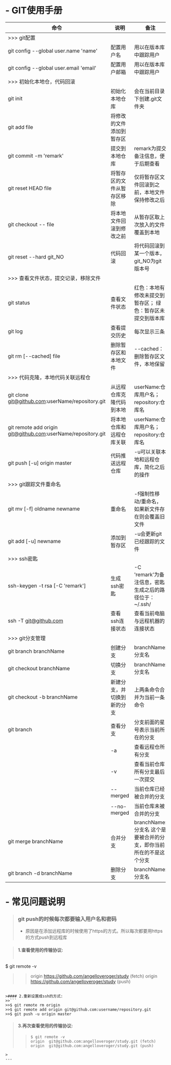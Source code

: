# - GIT使用手册

|	命令	|	说明	|	备注	|
|-----------|-----------|-----------|
|>>> git配置   |   |   |
|git config --global user.name 'name'|配置用户名|用以在版本库中跟踪用户|
|git config --global user.email 'email'|配置用户邮箱|用以在版本库中跟踪用户|
|>>> 初始化本地仓，代码回滚   |   |   |
|git init   |初始化本地仓库|会在当前目录下创建.git文件夹|
|git add file|将修改的文件添加到暂存区|	|
|git commit -m 'remark'|提交到本地仓库|remark为提交备注信息，便于后期查看|
|git reset HEAD file|将暂存区的文件从暂存区移除|仅将暂存区文件回滚到之前，本地文件保持修改之后|
|git checkout -- file| 将本地文件回滚到修改之前|从暂存区取上次放入的文件覆盖到本地|
|git reset --hard git_NO|代码回滚|将代码回滚到某一个版本，git_NO为git版本号|
|>>> 查看文件状态，提交记录，移除文件   |   |   |
|git status |查看文件状态|红色：本地有修改未提交到暂存区；  绿色：暂存区未提交到版本库|
|git log    |查看提交历史|每次显示三条|
|git rm [--cached] file|删除暂存区和本地文件|--cached：删除暂存区文件，本地保留|
|>>> 代码克隆，本地代码关联远程仓   |   |   |
|git clone git@github.com:userName/repository.git  |从远程仓库克隆代码到本地    |userName:仓库用户名； repository:仓库名|
|git remote add origin git@github.com:userName/repository.git  |将本地仓库和远程仓库关联   |userName:仓库用户名； repository:仓库名|
|git push [-u] origin master    |代码推送远程仓库   |-u可以关联本地和远程仓库，简化之后的操作|
|>>> git跟踪文件重命名   |   |   |
|git mv [-f] oldname newname  |重命名    |-f强制性移动/重命名，如果新文件存在则会覆盖旧文件|
|git add [-u] newname |添加到暂存区 |-u会更新git已经跟踪的文件|
|>>> ssh密匙   |   |   |
|ssh-keygen -t rsa [-C 'remark']  |生成ssh密匙    |-C 'remark'为备注信息，密匙生成之后的路径位于：~/.ssh/|
|ssh -T git@github.com  |查看ssh连接状态   |查看当前电脑与远程机器的连接状态|
|>>> git分支管理   |    |   |
|git branch branchName  |创建分支 |branchName:分支名|
|git checkout branchName    |切换分支   |branchName:分支名|
|git checkout -b branchName   |新建分支，并切换到新的分支   |上两条命令合并为当前一条命令|
|git branch    |查看分支 |分支前面的星号表示当前所在的分支    |
|   |-a |查看远程仓所有分支|
|   |-v |查看当前仓库所有分支最后一次提交|
|   |--merged   |当前仓库已经被合并的分支|
|   |--no-merged    |当前仓库未被合并的分支|
|git merge branchName   |合并分支   |branchName:分支名  这个是要被合并的分支，即你当前所在的不是这个分支|
|git branch -d branchName   |删除分支   |branchName:分支名|




# - 常见问题说明
>
>### git push的时候每次都要输入用户名和密码
> - 原因是在添加远程库的时候使用了https的方式。所以每次都要用https的方式push到远程库

>#### 1.查看使用的传输协议:
>>```
$ git remote -v
>>origin  https://github.com/angelloveroger/study (fetch)
>>origin  https://github.com/angelloveroger/study (push)
```

>#### 2.重新设置成ssh的方式:
>>```
>>$ git remote rm origin
>>$ git remote add origin git@github.com:username/repository.git
>>$ git push -u origin master
```

>#### 3.再次查看使用的传输协议:
>>```
>>$ git remote -v
>>origin  git@github.com:angelloveroger/study.git (fetch)
>>origin  git@github.com:angelloveroger/study.git (push)
```
>
---
